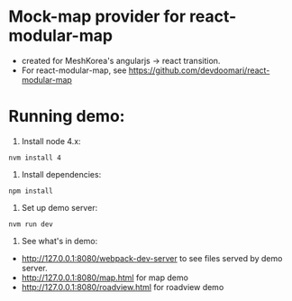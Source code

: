 # Mock-map provider for react-modular-map
 - created for MeshKorea's angularjs -> react transition.
 - For react-modular-map, see https://github.com/devdoomari/react-modular-map

# Running demo:
 1. Install node 4.x:
 ```
 nvm install 4
 ```

 1. Install dependencies:
 ```
 npm install
 ```

 1. Set up demo server:
 ```
 nvm run dev
 ```

 1. See what's in demo:
  - http://127.0.0.1:8080/webpack-dev-server to see files served by demo server.
  - http://127.0.0.1:8080/map.html for map demo
  - http://127.0.0.1:8080/roadview.html for roadview demo
